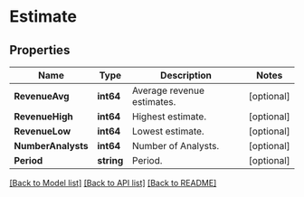 # Estimate

## Properties

Name | Type | Description | Notes
------------ | ------------- | ------------- | -------------
**RevenueAvg** | **int64** | Average revenue estimates. | [optional] 
**RevenueHigh** | **int64** | Highest estimate. | [optional] 
**RevenueLow** | **int64** | Lowest estimate. | [optional] 
**NumberAnalysts** | **int64** | Number of Analysts. | [optional] 
**Period** | **string** | Period. | [optional] 

[[Back to Model list]](../README.md#documentation-for-models) [[Back to API list]](../README.md#documentation-for-api-endpoints) [[Back to README]](../README.md)


